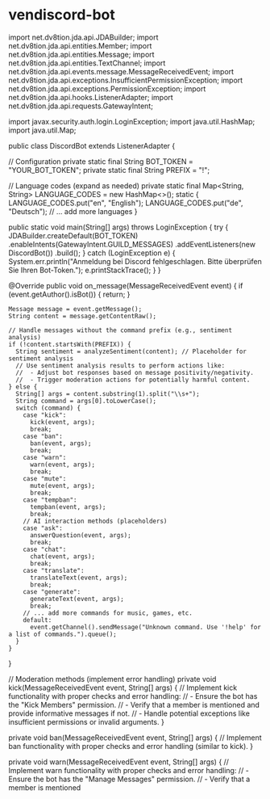 # vendiscord-bot
import net.dv8tion.jda.api.JDABuilder;
import net.dv8tion.jda.api.entities.Member;
import net.dv8tion.jda.api.entities.Message;
import net.dv8tion.jda.api.entities.TextChannel;
import net.dv8tion.jda.api.events.message.MessageReceivedEvent;
import net.dv8tion.jda.api.exceptions.InsufficientPermissionException;
import net.dv8tion.jda.api.exceptions.PermissionException;
import net.dv8tion.jda.api.hooks.ListenerAdapter;
import net.dv8tion.jda.api.requests.GatewayIntent;

import javax.security.auth.login.LoginException;
import java.util.HashMap;
import java.util.Map;

public class DiscordBot extends ListenerAdapter {

  // Configuration
  private static final String BOT_TOKEN = "YOUR_BOT_TOKEN";
  private static final String PREFIX = "!";

  // Language codes (expand as needed)
  private static final Map<String, String> LANGUAGE_CODES = new HashMap<>();
  static {
    LANGUAGE_CODES.put("en", "English");
    LANGUAGE_CODES.put("de", "Deutsch");
    // ... add more languages
  }

  public static void main(String[] args) throws LoginException {
    try {
      JDABuilder.createDefault(BOT_TOKEN)
          .enableIntents(GatewayIntent.GUILD_MESSAGES)
          .addEventListeners(new DiscordBot())
          .build();
    } catch (LoginException e) {
      System.err.println("Anmeldung bei Discord fehlgeschlagen. Bitte überprüfen Sie Ihren Bot-Token.");
      e.printStackTrace();
    }
  }

  @Override
  public void on_message(MessageReceivedEvent event) {
    if (event.getAuthor().isBot()) {
      return;
    }

    Message message = event.getMessage();
    String content = message.getContentRaw();

    // Handle messages without the command prefix (e.g., sentiment analysis)
    if (!content.startsWith(PREFIX)) {
      String sentiment = analyzeSentiment(content); // Placeholder for sentiment analysis
      // Use sentiment analysis results to perform actions like:
      //  - Adjust bot responses based on message positivity/negativity.
      //  - Trigger moderation actions for potentially harmful content.
    } else {
      String[] args = content.substring(1).split("\\s+");
      String command = args[0].toLowerCase();
      switch (command) {
        case "kick":
          kick(event, args);
          break;
        case "ban":
          ban(event, args);
          break;
        case "warn":
          warn(event, args);
          break;
        case "mute":
          mute(event, args);
          break;
        case "tempban":
          tempban(event, args);
          break;
        // AI interaction methods (placeholders)
        case "ask":
          answerQuestion(event, args);
          break;
        case "chat":
          chat(event, args);
          break;
        case "translate":
          translateText(event, args);
          break;
        case "generate":
          generateText(event, args);
          break;
        // ... add more commands for music, games, etc.
        default:
          event.getChannel().sendMessage("Unknown command. Use '!help' for a list of commands.").queue();
      }
    }
  }

  // Moderation methods (implement error handling)
  private void kick(MessageReceivedEvent event, String[] args) {
    // Implement kick functionality with proper checks and error handling:
    //  - Ensure the bot has the "Kick Members" permission.
    //  - Verify that a member is mentioned and provide informative messages if not.
    //  - Handle potential exceptions like insufficient permissions or invalid arguments.
  }

  private void ban(MessageReceivedEvent event, String[] args) {
    // Implement ban functionality with proper checks and error handling (similar to kick).
  }

  private void warn(MessageReceivedEvent event, String[] args) {
    // Implement warn functionality with proper checks and error handling:
    //  - Ensure the bot has the "Manage Messages" permission.
    //  - Verify that a member is mentioned

